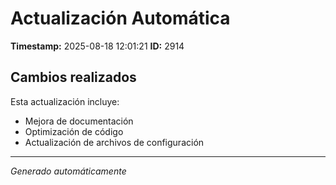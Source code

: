 # Actualización Automática

**Timestamp:** 2025-08-18 12:01:21
**ID:** 2914

## Cambios realizados

Esta actualización incluye:
- Mejora de documentación
- Optimización de código
- Actualización de archivos de configuración

---
*Generado automáticamente*

